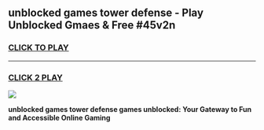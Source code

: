 
## unblocked games tower defense - Play Unblocked Gmaes & Free #45v2n
<h3>
<a href="https://premium.freeplayer.one?title=unblocked_games_tower_defense&ref=03M">CLICK TO PLAY</a></h3>
<hr>

<h3>
<a href="https://premium.freeplayer.one?title=unblocked_games_tower_defense&ref=03M">CLICK 2 PLAY</a>
  
</h3>

<a href="https://premium.freeplayer.one?title=unblocked_games_tower_defense&ref=03M"><img src="https://clearcache.store/games.png"></a>


**unblocked games tower defense games unblocked: Your Gateway to Fun and Accessible Online Gaming**
